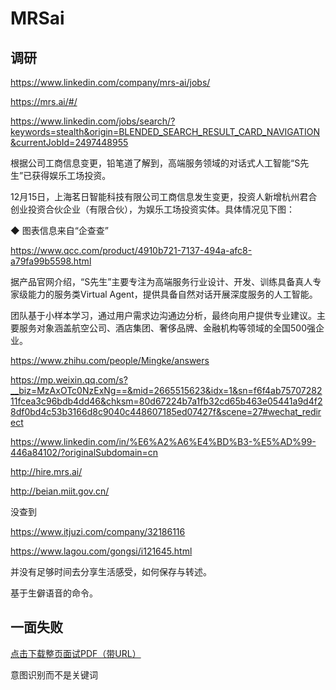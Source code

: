 # MRSai

## 调研

https://www.linkedin.com/company/mrs-ai/jobs/

https://mrs.ai/#/

https://www.linkedin.com/jobs/search/?keywords=stealth&origin=BLENDED_SEARCH_RESULT_CARD_NAVIGATION&currentJobId=2497448955

根据公司工商信息变更，铅笔道了解到，高端服务领域的对话式人工智能“S先生”已获得娱乐工场投资。

12月15日，上海茗日智能科技有限公司工商信息发生变更，投资人新增杭州君合创业投资合伙企业（有限合伙），为娱乐工场投资实体。具体情况见下图：

◆ 图表信息来自“企查查”

https://www.qcc.com/product/4910b721-7137-494a-afc8-a79fa99b5598.html

据产品官网介绍，“S先生”主要专注为高端服务行业设计、开发、训练具备真人专家级能力的服务类Virtual Agent，提供具备自然对话开展深度服务的人工智能。

团队基于小样本学习，通过用户需求边沟通边分析，最终向用户提供专业建议。主要服务对象涵盖航空公司、酒店集团、奢侈品牌、金融机构等领域的全国500强企业。

https://www.zhihu.com/people/Mingke/answers

https://mp.weixin.qq.com/s?__biz=MzAxOTc0NzExNg==&mid=2665515623&idx=1&sn=f6f4ab7570728211fcea3c96bdb4dd46&chksm=80d67224b7a1fb32cd65b463e05441a9d4f28df0bd4c53b3166d8c9040c448607185ed07427f&scene=27#wechat_redirect

https://www.linkedin.com/in/%E6%A2%A6%E4%BD%B3-%E5%AD%99-446a84102/?originalSubdomain=cn

http://hire.mrs.ai/

http://beian.miit.gov.cn/

没查到

https://www.itjuzi.com/company/32186116

https://www.lagou.com/gongsi/i121645.html

并没有足够时间去分享生活感受，如何保存与转述。

基于生僻语音的命令。


## 一面失败

[点击下载整页面试PDF（带URL）](https://github.com/StevenJokess/2bPM/blob/master/src/蔡舒起-笔试答案-结合面试.pdf)

意图识别而不是关键词



[1]: https://www.pencilnews.cn/p/16826.html
